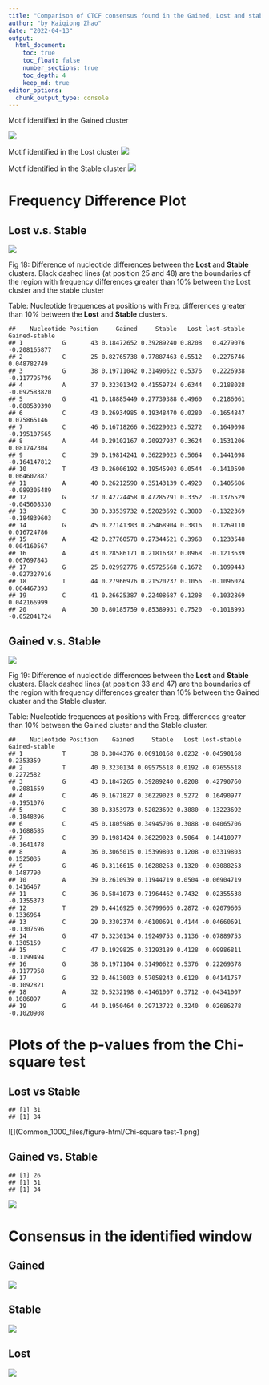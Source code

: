 ```yaml
---
title: "Comparison of CTCF consensus found in the Gained, Lost and stable binding sites common in the KI and KIKI experiments"
author: "by Kaiqiong Zhao"
date: "2022-04-13"
output:
  html_document:
    toc: true
    toc_float: false
    number_sections: true
    toc_depth: 4
    keep_md: true
editor_options: 
  chunk_output_type: console
---
```

  









Motif identified in the Gained cluster

![](Common_1000_files/figure-html/unnamed-chunk-3-1.png)<!-- -->


Motif identified in the Lost cluster
![](Common_1000_files/figure-html/unnamed-chunk-4-1.png)<!-- -->


Motif identified in the Stable cluster
![](Common_1000_files/figure-html/unnamed-chunk-5-1.png)<!-- -->











# Frequency Difference Plot











## **Lost** v.s. **Stable**

![](Common_1000_files/figure-html/unnamed-chunk-11-1.png)<!-- -->

Fig 18: Difference of nucleotide differences between the **Lost** and **Stable** clusters. Black dashed lines (at position 25 and 48) are the boundaries of the region with frequency differences greater than 10% between the Lost cluster and the stable cluster

Table: Nucleotide frequences at positions with Freq. differences greater than 10% between the **Lost** and **Stable** clusters.


```
##    Nucleotide Position     Gained     Stable   Lost lost-stable Gained-stable
## 1           G       43 0.18472652 0.39289240 0.8208   0.4279076  -0.208165877
## 2           C       25 0.82765738 0.77887463 0.5512  -0.2276746   0.048782749
## 3           G       38 0.19711042 0.31490622 0.5376   0.2226938  -0.117795796
## 4           A       37 0.32301342 0.41559724 0.6344   0.2188028  -0.092583820
## 5           G       41 0.18885449 0.27739388 0.4960   0.2186061  -0.088539390
## 6           C       43 0.26934985 0.19348470 0.0280  -0.1654847   0.075865146
## 7           C       46 0.16718266 0.36229023 0.5272   0.1649098  -0.195107565
## 8           A       44 0.29102167 0.20927937 0.3624   0.1531206   0.081742304
## 9           C       39 0.19814241 0.36229023 0.5064   0.1441098  -0.164147812
## 10          T       43 0.26006192 0.19545903 0.0544  -0.1410590   0.064602887
## 11          A       40 0.26212590 0.35143139 0.4920   0.1405686  -0.089305489
## 12          G       37 0.42724458 0.47285291 0.3352  -0.1376529  -0.045608330
## 13          C       38 0.33539732 0.52023692 0.3880  -0.1322369  -0.184839603
## 14          G       45 0.27141383 0.25468904 0.3816   0.1269110   0.016724786
## 15          A       42 0.27760578 0.27344521 0.3968   0.1233548   0.004160567
## 16          A       43 0.28586171 0.21816387 0.0968  -0.1213639   0.067697843
## 17          G       25 0.02992776 0.05725568 0.1672   0.1099443  -0.027327916
## 18          T       44 0.27966976 0.21520237 0.1056  -0.1096024   0.064467393
## 19          C       41 0.26625387 0.22408687 0.1208  -0.1032869   0.042166999
## 20          A       30 0.80185759 0.85389931 0.7520  -0.1018993  -0.052041724
```




## **Gained** v.s. **Stable**

![](Common_1000_files/figure-html/unnamed-chunk-13-1.png)<!-- -->

Fig 19: Difference of nucleotide differences between the **Lost** and **Stable** clusters. Black dashed lines (at position 33 and 47) are the boundaries of the region with frequency differences greater than 10% between the Gained cluster and the Stable cluster.

Table: Nucleotide frequences at positions with Freq. differences greater than 10% between the Gained cluster and the Stable cluster.



```
##    Nucleotide Position    Gained     Stable   Lost lost-stable Gained-stable
## 1           T       38 0.3044376 0.06910168 0.0232 -0.04590168     0.2353359
## 2           T       40 0.3230134 0.09575518 0.0192 -0.07655518     0.2272582
## 3           G       43 0.1847265 0.39289240 0.8208  0.42790760    -0.2081659
## 4           C       46 0.1671827 0.36229023 0.5272  0.16490977    -0.1951076
## 5           C       38 0.3353973 0.52023692 0.3880 -0.13223692    -0.1848396
## 6           C       45 0.1805986 0.34945706 0.3088 -0.04065706    -0.1688585
## 7           C       39 0.1981424 0.36229023 0.5064  0.14410977    -0.1641478
## 8           A       36 0.3065015 0.15399803 0.1208 -0.03319803     0.1525035
## 9           G       46 0.3116615 0.16288253 0.1320 -0.03088253     0.1487790
## 10          A       39 0.2610939 0.11944719 0.0504 -0.06904719     0.1416467
## 11          C       36 0.5841073 0.71964462 0.7432  0.02355538    -0.1355373
## 12          T       29 0.4416925 0.30799605 0.2872 -0.02079605     0.1336964
## 13          C       29 0.3302374 0.46100691 0.4144 -0.04660691    -0.1307696
## 14          G       47 0.3230134 0.19249753 0.1136 -0.07889753     0.1305159
## 15          C       47 0.1929825 0.31293189 0.4128  0.09986811    -0.1199494
## 16          G       38 0.1971104 0.31490622 0.5376  0.22269378    -0.1177958
## 17          G       32 0.4613003 0.57058243 0.6120  0.04141757    -0.1092821
## 18          A       32 0.5232198 0.41461007 0.3712 -0.04341007     0.1086097
## 19          G       44 0.1950464 0.29713722 0.3240  0.02686278    -0.1020908
```


# Plots of the p-values from the Chi-square test


## Lost vs Stable


```
## [1] 31
## [1] 34
```

![](Common_1000_files/figure-html/Chi-square test-1.png)<!-- -->

## Gained vs. Stable


```
## [1] 26
## [1] 31
## [1] 34
```

![](Common_1000_files/figure-html/unnamed-chunk-15-1.png)<!-- -->






# Consensus in the identified window




## Gained 


![](Common_1000_files/figure-html/unnamed-chunk-18-1.png)<!-- -->


## Stable


![](Common_1000_files/figure-html/unnamed-chunk-19-1.png)<!-- -->


## Lost


![](Common_1000_files/figure-html/unnamed-chunk-20-1.png)<!-- -->









